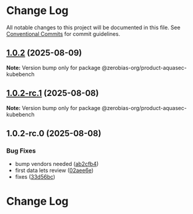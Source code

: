 # Change Log

All notable changes to this project will be documented in this file.
See [Conventional Commits](https://conventionalcommits.org) for commit guidelines.

## [1.0.2](https://github.com/zerobias-org/product/compare/@zerobias-org/product-aquasec-kubebench@1.0.2-rc.1...@zerobias-org/product-aquasec-kubebench@1.0.2) (2025-08-09)

**Note:** Version bump only for package @zerobias-org/product-aquasec-kubebench





## [1.0.2-rc.1](https://github.com/zerobias-org/product/compare/@zerobias-org/product-aquasec-kubebench@1.0.2-rc.0...@zerobias-org/product-aquasec-kubebench@1.0.2-rc.1) (2025-08-08)

**Note:** Version bump only for package @zerobias-org/product-aquasec-kubebench





## 1.0.2-rc.0 (2025-08-08)


### Bug Fixes

* bump vendors needed ([ab2cfb4](https://github.com/zerobias-org/product/commit/ab2cfb4a9cf2e3008e08b068f98011fec096c932))
* first data lets review ([02aee6e](https://github.com/zerobias-org/product/commit/02aee6e8c4f11675de7c63a00f4c8254a67a4dd7))
* fixes ([33d56bc](https://github.com/zerobias-org/product/commit/33d56bcaedf3fa5e3939a33c0fb57eda53539d05))





# Change Log
